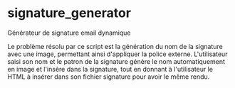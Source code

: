 # signature_generator
Générateur de signature email dynamique 

Le problème résolu par ce script est la génération du nom de la signature avec une image, permettant ainsi d'appliquer la police externe.
L'utilisateur saisi son nom et le patron de la signature génère le nom automatiquement en image et l'insère dans la signature, 
tout en donnant à l'utilisateur le HTML à insérer dans son fichier signature pour avoir le même rendu.
